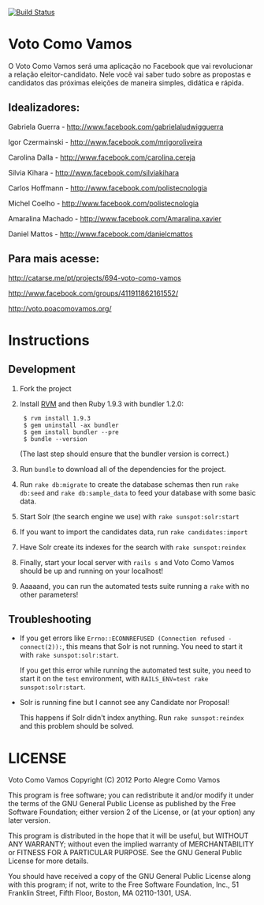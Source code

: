 [![Build Status](https://secure.travis-ci.org/thoughtworks/voto-como-vamos.png?branch=master)](http://travis-ci.org/thoughtworks/voto-como-vamos)

Voto Como Vamos
================

O Voto Como Vamos será uma aplicação no Facebook que vai revolucionar a relação eleitor-candidato.
Nele você vai saber tudo sobre as propostas e candidatos das próximas eleições de maneira simples, didática e rápida.

Idealizadores:
-------------

Gabriela Guerra   - http://www.facebook.com/gabrielaludwigguerra

Igor Czermainski  - http://www.facebook.com/mrigoroliveira

Carolina Dalla    - http://www.facebook.com/carolina.cereja

Silvia Kihara     - http://www.facebook.com/silviakihara

Carlos Hoffmann   - http://www.facebook.com/polistecnologia

Michel Coelho     - http://www.facebook.com/polistecnologia

Amaralina Machado - http://www.facebook.com/Amaralina.xavier

Daniel Mattos     - http://www.facebook.com/danielcmattos


Para mais acesse:
-----------------

http://catarse.me/pt/projects/694-voto-como-vamos

http://www.facebook.com/groups/411911862161552/

http://voto.poacomovamos.org/


Instructions
==========

Development
-----------

1. Fork the project

2. Install [RVM](https://rvm.io/rvm/install/) and then Ruby 1.9.3 with bundler 1.2.0:

        $ rvm install 1.9.3
        $ gem uninstall -ax bundler
        $ gem install bundler --pre
        $ bundle --version

    (The last step should ensure that the bundler version is correct.)

3. Run `bundle` to download all of the dependencies for the project.

4. Run `rake db:migrate` to create the database schemas
then run `rake db:seed` and `rake db:sample_data` to feed your database with some basic data.

5. Start Solr (the search engine we use) with `rake sunspot:solr:start`

6. If you want to import the candidates data, run `rake candidates:import`

7. Have Solr create its indexes for the search with `rake sunspot:reindex`

8. Finally, start your local server with `rails s` and Voto Como Vamos should be up and running on your localhost!

9. Aaaaand, you can run the automated tests suite running a `rake` with no other parameters!

Troubleshooting
---------------

- If you get errors like `Errno::ECONNREFUSED (Connection refused - connect(2)):`,
this means that Solr is not running. You need to start it with `rake sunspot:solr:start`.

  If you get this error while running the automated test suite,
  you need to start it on the `test` environment, with `RAILS_ENV=test rake sunspot:solr:start`.

- Solr is running fine but I cannot see any Candidate nor Proposal!

  This happens if Solr didn't index anything. Run `rake sunspot:reindex` and this problem should be solved.


LICENSE
=======

Voto Como Vamos
Copyright (C) 2012 Porto Alegre Como Vamos

This program is free software; you can redistribute it and/or
modify it under the terms of the GNU General Public License
as published by the Free Software Foundation; either version 2
of the License, or (at your option) any later version.

This program is distributed in the hope that it will be useful,
but WITHOUT ANY WARRANTY; without even the implied warranty of
MERCHANTABILITY or FITNESS FOR A PARTICULAR PURPOSE.  See the
GNU General Public License for more details.

You should have received a copy of the GNU General Public License
along with this program; if not, write to the Free Software
Foundation, Inc., 51 Franklin Street, Fifth Floor, Boston, MA  02110-1301, USA.
